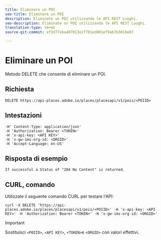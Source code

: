 ```yaml
---
title: Eliminare un POI
seo-title: Eliminare un POI
description: Eliminate un POI utilizzando le API REST Luoghi.
seo-description: Eliminate un POI utilizzando le API REST Luoghi.
translation-type: tm+mt
source-git-commit: ef3d77eba407013e1f701ed001ef9ab7b3818e07

---
```



# Eliminare un POI

Metodo DELETE che consente di eliminare un POI.

## Richiesta

```text
DELETE https://api-places.adobe.io/places/placesapi/v1/pois/<POIID>
```

## Intestazioni

```text
-H' Content-Type: application/json'  
-H 'Authorization: Bearer <TOKEN>'  
-H 'x-api-key: <API KEY>'  
-H 'x-gw-ims-org-id: <ORGID>'  
-H 'Accept-Language: en-US'
```

## Risposta di esempio

```text
If successful a Status of "204 No Content" is returned.
```

## CURL, comando

Utilizzate il seguente comando CURL per testare l'API:

```text
curl -X DELETE 'https://api-places.adobe.io/places/placesapi/v1/pois/<POIID>' -H 'x-api-key: <API KEY>' -H 'Authorization: Bearer <TOKEN>' -H 'x-gw-ims-org-id: <ORGID>'
```

>[!IMPORTANT]
>
>Sostituisci `<POIID>`, `<API KEY>`, `<TOKEN>`e `<ORGID>` con valori effettivi.

